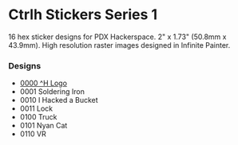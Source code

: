 # Ctrlh Stickers Series 1

16 hex sticker designs for PDX Hackerspace. 2" x 1.73" (50.8mm x 43.9mm). High resolution raster images designed in Infinite Painter.

### Designs

   * [0000 ^H Logo](images/logo.svg "image")
   * 0001 Soldering Iron
   * 0010 I Hacked a Bucket
   * 0011 Lock
   * 0100 Truck
   * 0101 Nyan Cat
   * 0110 VR
